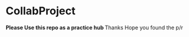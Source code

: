 # CollabProject
<Strong> Please Use this repo as a practice hub </Strong>
Thanks
Hope you found the p/r 
